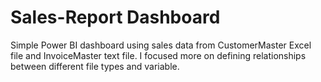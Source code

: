# Sales-Report Dashboard
Simple Power BI dashboard using sales data from CustomerMaster Excel file and InvoiceMaster text file. I focused more on defining relationships between different file types and variable.
